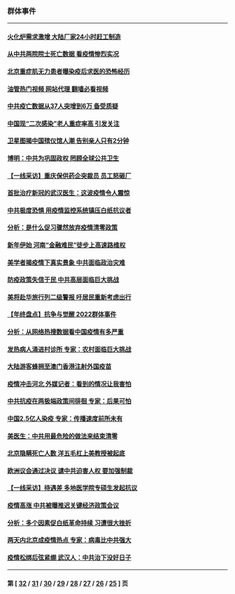 ### 群体事件
---
#### [火化炉需求激增 大陆厂家24小时赶工制造](../../pages/ncid279/n13912205.md?01220445) 
#### [从中共两院院士死亡数据 看疫情惨烈实况](../../pages/ncid279/n13910619.md?01220445) 
#### [北京重症肌无力患者曝染疫后求医的恐怖经历](../../pages/ncid279/n13909480.md?01220445) 
#### [油管热门视频 网站代理 翻墙必看视频](http://138.2.39.72:81/youtube.html?epic-marker?01220445)
#### [中共疫亡数据从37人突增到6万 备受质疑](../../pages/ncid279/n13907051.md?01220445) 
#### [中国现“二次感染”老人重症率高 引发关注](../../pages/ncid279/n13906493.md?01220445) 
#### [卫星图揭中国殡仪馆人潮 告别亲人只有2分钟](../../pages/ncid279/n13904053.md?01220445) 
#### [博明：中共为巩固政权 罔顾全球公共卫生](../../pages/ncid279/n13901752.md?01220445) 
#### [【一线采访】重庆保供药企突裁员 员工怒砸厂](../../pages/ncid279/n13901673.md?01220445) 
#### [首批治疗新冠的武汉医生：这波疫情令人震惊](../../pages/ncid279/n13900313.md?01220445) 
#### [中共极度恐惧 用疫情监控系统镇压白纸抗议者](../../pages/ncid279/n13900225.md?01220445) 
#### [分析：是什么促习骤然放弃疫情清零政策](../../pages/ncid279/n13899652.md?01220445) 
#### [新年伊始 河南“金融难民”徒步上高速路维权](../../pages/ncid279/n13897842.md?01220445) 
#### [美学者揭疫情下真实景象 中共面临政治灾难](../../pages/ncid279/n13896569.md?01220445) 
#### [防疫政策失信于民 中共高层面临巨大挑战](../../pages/ncid279/n13894627.md?01220445) 
#### [美将赴华旅行列二级警报 吁居民重新考虑出行](../../pages/ncid279/n13894518.md?01220445) 
#### [【年终盘点】抗争与觉醒 2022群体事件](../../pages/ncid279/n13888314.md?01220445) 
#### [分析：从网络热搜数据看中国疫情有多严重](../../pages/ncid279/n13893186.md?01220445) 
#### [发热病人涌进村诊所 专家：农村面临巨大挑战](../../pages/ncid279/n13892271.md?01220445) 
#### [大陆游客蜂拥至澳门香港注射外国疫苗](../../pages/ncid279/n13892276.md?01220445) 
#### [疫情冲击河北 外媒记者：看到的情况让我害怕](../../pages/ncid279/n13891260.md?01220445) 
#### [中共抗疫在两极端政策间徘徊 专家：后果可怕](../../pages/ncid279/n13891235.md?01220445) 
#### [中国2.5亿人染疫 专家：传播速度前所未有](../../pages/ncid279/n13890708.md?01220445) 
#### [美医生：中共用最危险的做法来结束清零](../../pages/ncid279/n13889983.md?01220445) 
#### [北京隐瞒死亡人数 洋五毛杠上美教授被起底](../../pages/ncid279/n13886904.md?01220445) 
#### [欧洲议会通过决议 谴中共迫害人权 要加强制裁](../../pages/ncid279/n13885670.md?01220445) 
#### [【一线采访】待遇差 多地医学院专硕生发起抗议](../../pages/ncid279/n13883914.md?01220445) 
#### [疫情高涨 中共被曝推迟关键经济政策会议](../../pages/ncid279/n13884170.md?01220445) 
#### [分析：多个因素促白纸革命持续 习遭很大挫折](../../pages/ncid279/n13872455.md?01220445) 
#### [两天内北京成疫情热点 专家：病毒比中共强大](../../pages/ncid279/n13883440.md?01220445) 
#### [疫情松绑后弦紧绷 武汉人：中共治下没好日子](../../pages/ncid279/n13882348.md?01220445) 

---
#### 第 [ [32](./32.md?01220445) / [31](./31.md?01220445) / [30](./30.md?01220445) / [29](./29.md?01220445) / [28](./28.md?01220445) / [27](./27.md?01220445) / [26](./26.md?01220445) / [25](./25.md?01220445) ] 页

